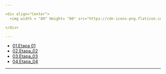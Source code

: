 ```yaml
---

<div align="Center">
  <img width = "80" Height= "80" src="https://cdn-icons-png.flaticon.com/512/9698/9698964.png">

</div>

---
```


- [01.Etapa 01]()
- [02.Etapa_02]()
- [03.Etapa_03]()
- [04.Etapa_04]()
---
